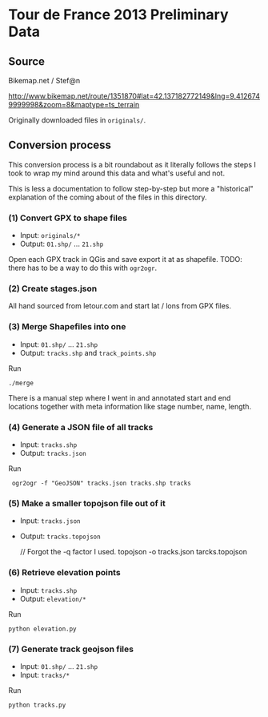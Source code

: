# Tour de France 2013 Preliminary Data

## Source

Bikemap.net / Stef@n

http://www.bikemap.net/route/1351870#lat=42.137182772149&lng=9.4126749999998&zoom=8&maptype=ts_terrain

Originally downloaded files in `originals/`.

## Conversion process

This conversion process is a bit roundabout as it literally follows the
steps I took to wrap my mind around this data and what's useful and not.

This is less a documentation to follow step-by-step but more a "historical"
explanation of the coming about of the files in this directory.

### (1) Convert GPX to shape files

- Input: `originals/*`
- Output: `01.shp/` ... `21.shp`

Open each GPX track in QGis and save export it at as shapefile. TODO: there has to be
a way to do this with `ogr2ogr`.

### (2) Create stages.json

All hand sourced from letour.com and start lat / lons from GPX files.

### (3) Merge Shapefiles into one

- Input: `01.shp/` ... `21.shp`
- Output: `tracks.shp` and `track_points.shp`

Run

    ./merge

There is a manual step where I went in and annotated start and end locations together
with meta information like stage number, name, length.

### (4) Generate a JSON file of all tracks

- Input: `tracks.shp`
- Output: `tracks.json`

Run

     ogr2ogr -f "GeoJSON" tracks.json tracks.shp tracks

### (5) Make a smaller topojson file out of it

- Input: `tracks.json`
- Output: `tracks.topojson`

    // Forgot the -q factor I used.
    topojson -o tracks.json tarcks.topojson

### (6) Retrieve elevation points

- Input: `tracks.shp`
- Output: `elevation/*`

Run

    python elevation.py

### (7) Generate track geojson files

- Input: `01.shp/` ... `21.shp`
- Input: `tracks/*`

Run

    python tracks.py


